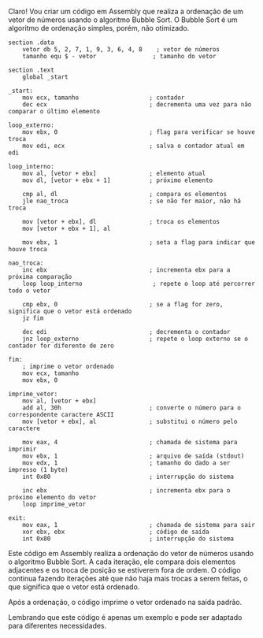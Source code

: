 Claro! Vou criar um código em Assembly que realiza a ordenação de um vetor de números usando o algoritmo Bubble Sort. O Bubble Sort é um algoritmo de ordenação simples, porém, não otimizado.

```assembly
section .data
    vetor db 5, 2, 7, 1, 9, 3, 6, 4, 8    ; vetor de números
    tamanho equ $ - vetor                ; tamanho do vetor

section .text
    global _start

_start:
    mov ecx, tamanho                    ; contador
    dec ecx                             ; decrementa uma vez para não comparar o último elemento

loop_externo:
    mov ebx, 0                          ; flag para verificar se houve troca
    mov edi, ecx                        ; salva o contador atual em edi

loop_interno:
    mov al, [vetor + ebx]               ; elemento atual
    mov dl, [vetor + ebx + 1]           ; próximo elemento

    cmp al, dl                          ; compara os elementos
    jle nao_troca                       ; se não for maior, não há troca
      
    mov [vetor + ebx], dl               ; troca os elementos
    mov [vetor + ebx + 1], al

    mov ebx, 1                          ; seta a flag para indicar que houve troca

nao_troca:
    inc ebx                             ; incrementa ebx para a próxima comparação
    loop loop_interno                    ; repete o loop até percorrer todo o vetor

    cmp ebx, 0                          ; se a flag for zero, significa que o vetor está ordenado
    jz fim

    dec edi                             ; decrementa o contador
    jnz loop_externo                    ; repete o loop externo se o contador for diferente de zero

fim:
    ; imprime o vetor ordenado
    mov ecx, tamanho
    mov ebx, 0

imprime_vetor:
    mov al, [vetor + ebx]
    add al, 30h                         ; converte o número para o correspondente caractere ASCII
    mov [vetor + ebx], al               ; substitui o número pelo caractere

    mov eax, 4                          ; chamada de sistema para imprimir
    mov ebx, 1                          ; arquivo de saída (stdout)
    mov edx, 1                          ; tamanho do dado a ser impresso (1 byte)
    int 0x80                            ; interrupção do sistema

    inc ebx                             ; incrementa ebx para o próximo elemento do vetor
    loop imprime_vetor

exit:
    mov eax, 1                          ; chamada de sistema para sair
    xor ebx, ebx                        ; código de saída
    int 0x80                            ; interrupção do sistema
```

Este código em Assembly realiza a ordenação do vetor de números usando o algoritmo Bubble Sort. A cada iteração, ele compara dois elementos adjacentes e os troca de posição se estiverem fora de ordem. O código continua fazendo iterações até que não haja mais trocas a serem feitas, o que significa que o vetor está ordenado.

Após a ordenação, o código imprime o vetor ordenado na saída padrão.

Lembrando que este código é apenas um exemplo e pode ser adaptado para diferentes necessidades.